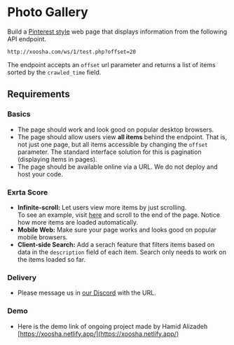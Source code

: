 # Photo Gallery

Build a [Pinterest style](https://www.pinterest.com/cabiclothing/handbags/)
web page that displays information from the following API endpoint.

    http://xoosha.com/ws/1/test.php?offset=20

The endpoint accepts an `offset` url parameter and returns a list of items
sorted by the `crawled_time` field.

## Requirements

### Basics

- The page should work and look good on popular desktop browsers.
- The page should allow users view **all items** behind the endpoint. That is, not just one page, but all items accessible by changing the `offset` parameter. The standard interface solution for this is pagination (displaying items in pages).
- The page should be available online via a URL. We do not deploy and host your
  code.

### Exrta Score

- **Infinite-scroll:** Let users view more items by just scrolling. <br />
  To see an example, visit [here](https://www.pinterest.com/cabiclothing/handbags/) and scroll to the end of the page. Notice how more items are loaded automatically.
- **Mobile Web:** Make sure your page works and looks good on popular mobile browsers.
- **Client-side Search:** Add a serach feature that filters items based on data in the `description` field of each item. Search only needs to work on the items loaded so far.

### Delivery

- Please message us in [our Discord](https://discord.gg/PVPSj3CJ) with the URL.

### Demo

- Here is the demo link of ongoing project made by Hamid Alizadeh [https://xoosha.netlify.app/](https://xoosha.netlify.app/)
